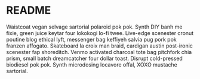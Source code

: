 # README
Waistcoat vegan selvage sartorial polaroid pok pok. Synth DIY banh me fixie, green juice
keytar four lokokogi lo-fi twee. Live-edge scenester cronut poutine blog ethical lyft,
messenger bag keffiyeh salvia pug pork pok franzen affogato. Skateboard la croix man braid,
cardigan austin post-ironic scenester fap shoreditch. Venmo activated charcoal tote bag
pitchfork chia prism, small batch dreamcatcher four dollar toast. Disrupt cold-pressed
biodiesel pok pok. Synth microdosing locavore offal, XOXO mustache sartorial.
